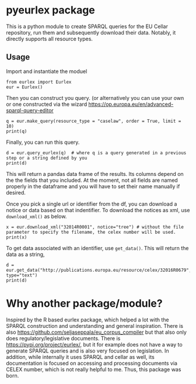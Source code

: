 # pyeurlex package

This is a python module to create SPARQL queries for the EU Cellar repository, run them and subsequently download their data. Notably, it directly supports all resource types. 

## Usage

Import and instantiate the moduel

```
from eurlex import Eurlex
eur = Eurlex()
```

Then you can construct you query. (or alternatively you can use your own or one constructed via the wizard https://op.europa.eu/en/advanced-sparql-query-editor

```
q = eur.make_query(resource_type = "caselaw", order = True, limit = 10)
print(q)
```

Finally, you can run this query.

```
d = eur.query_eurlex(q)  # where q is a query generated in a previous step or a string defined by you
print(d)
```
This will return a pandas data frame of the results. Its columns depend on the the fields that you included. At the moment, not all fields are named properly in the dataframe and you will have to set their name manually if desired.

Once you pick a single url or identifier from the df, you can download a notice or data based on that indentifier. To download the notices as xml, use `download_xml()` as below.

```
x = eur.download_xml("32014R0001", notice="tree") # without the file parameter to specify the filename, the celex number will be used.
print(x)
```

To get data associated with an identifier, use `get_data()`. This will return the data as a string,
```
d = eur.get_data("http://publications.europa.eu/resource/celex/32016R0679", type="text")
print(d)
```

# Why another package/module?

Inspired by the  R based eurlex package, which helped a lot with the SPARQL construction and understanding and general inspiration.
There is also https://github.com/seljaseppala/eu_corpus_compiler but that also only does regulatory/legislative documents. There is https://pypi.org/project/eurlex/, but it for example does not have a way to generate SPARQL queries and is also very focused on legislation. In addition, while internally it uses SPARQL and cellar as well, its documentation is focused on accessing and processing documents via CELEX number, which is not really helpful to me. Thus, this package was born.
